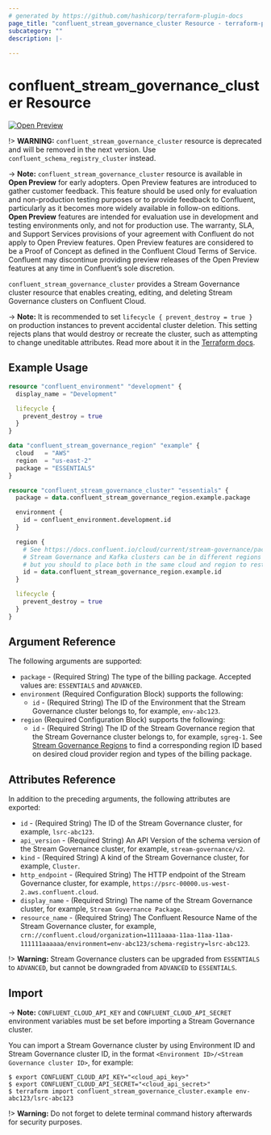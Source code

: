 ```yaml
---
# generated by https://github.com/hashicorp/terraform-plugin-docs
page_title: "confluent_stream_governance_cluster Resource - terraform-provider-confluent"
subcategory: ""
description: |-
  
---
```


# confluent_stream_governance_cluster Resource

[![Open Preview](https://img.shields.io/badge/Lifecycle%20Stage-Open%20Preview-%2300afba)](https://docs.confluent.io/cloud/current/api.html#section/Versioning/API-Lifecycle-Policy)

!> **WARNING:** `confluent_stream_governance_cluster` resource is deprecated and will be removed in the next version. Use `confluent_schema_registry_cluster` instead.

-> **Note:** `confluent_stream_governance_cluster` resource is available in **Open Preview** for early adopters. Open Preview features are introduced to gather customer feedback. This feature should be used only for evaluation and non-production testing purposes or to provide feedback to Confluent, particularly as it becomes more widely available in follow-on editions.  
**Open Preview** features are intended for evaluation use in development and testing environments only, and not for production use. The warranty, SLA, and Support Services provisions of your agreement with Confluent do not apply to Open Preview features. Open Preview features are considered to be a Proof of Concept as defined in the Confluent Cloud Terms of Service. Confluent may discontinue providing preview releases of the Open Preview features at any time in Confluent’s sole discretion.

`confluent_stream_governance_cluster` provides a Stream Governance cluster resource that enables creating, editing, and deleting Stream Governance clusters on Confluent Cloud.

-> **Note:** It is recommended to set `lifecycle { prevent_destroy = true }` on production instances to prevent accidental cluster deletion. This setting rejects plans that would destroy or recreate the cluster, such as attempting to change uneditable attributes. Read more about it in the [Terraform docs](https://www.terraform.io/language/meta-arguments/lifecycle#prevent_destroy).

## Example Usage

```terraform
resource "confluent_environment" "development" {
  display_name = "Development"

  lifecycle {
    prevent_destroy = true
  }
}

data "confluent_stream_governance_region" "example" {
  cloud   = "AWS"
  region  = "us-east-2"
  package = "ESSENTIALS"
}

resource "confluent_stream_governance_cluster" "essentials" {
  package = data.confluent_stream_governance_region.example.package

  environment {
    id = confluent_environment.development.id
  }

  region {
    # See https://docs.confluent.io/cloud/current/stream-governance/packages.html#stream-governance-regions
    # Stream Governance and Kafka clusters can be in different regions as well as different cloud providers,
    # but you should to place both in the same cloud and region to restrict the fault isolation boundary.
    id = data.confluent_stream_governance_region.example.id
  }

  lifecycle {
    prevent_destroy = true
  }
}
```

<!-- schema generated by tfplugindocs -->
## Argument Reference

The following arguments are supported:

- `package` - (Required String) The type of the billing package. Accepted values are: `ESSENTIALS` and `ADVANCED`.
- `environment` (Required Configuration Block) supports the following:
    - `id` - (Required String) The ID of the Environment that the Stream Governance cluster belongs to, for example, `env-abc123`.
- `region` (Required Configuration Block) supports the following:
    - `id` - (Required String) The ID of the Stream Governance region that the Stream Governance cluster belongs to, for example, `sgreg-1`. See [Stream Governance Regions](https://docs.confluent.io/cloud/current/stream-governance/packages.html#stream-governance-regions) to find a corresponding region ID based on desired cloud provider region and types of the billing package.

## Attributes Reference

In addition to the preceding arguments, the following attributes are exported:

- `id` - (Required String) The ID of the Stream Governance cluster, for example, `lsrc-abc123`.
- `api_version` - (Required String) An API Version of the schema version of the Stream Governance cluster, for example, `stream-governance/v2`.
- `kind` - (Required String) A kind of the Stream Governance cluster, for example, `Cluster`.
- `http_endpoint` - (Required String) The HTTP endpoint of the Stream Governance cluster, for example, `https://psrc-00000.us-west-2.aws.confluent.cloud`.
- `display_name` - (Required String) The name of the Stream Governance cluster, for example, `Stream Governance Package`.
- `resource_name` - (Required String) The Confluent Resource Name of the Stream Governance cluster, for example, `crn://confluent.cloud/organization=1111aaaa-11aa-11aa-11aa-111111aaaaaa/environment=env-abc123/schema-registry=lsrc-abc123`.

!> **Warning:** Stream Governance clusters can be upgraded from `ESSENTIALS` to `ADVANCED`, but cannot be downgraded from `ADVANCED` to `ESSENTIALS`.

## Import

-> **Note:** `CONFLUENT_CLOUD_API_KEY` and `CONFLUENT_CLOUD_API_SECRET` environment variables must be set before importing a Stream Governance cluster.

You can import a Stream Governance cluster by using Environment ID and Stream Governance cluster ID, in the format `<Environment ID>/<Stream Governance cluster ID>`, for example:

```shell
$ export CONFLUENT_CLOUD_API_KEY="<cloud_api_key>"
$ export CONFLUENT_CLOUD_API_SECRET="<cloud_api_secret>"
$ terraform import confluent_stream_governance_cluster.example env-abc123/lsrc-abc123
```

!> **Warning:** Do not forget to delete terminal command history afterwards for security purposes.
